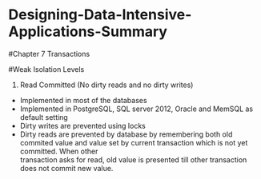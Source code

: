# Designing-Data-Intensive-Applications-Summary
#Chapter 7 Transactions

#Weak Isolation Levels

1. Read Committed (No dirty reads and no dirty writes)
  - Implemented in most of the databases
  - Implemented in PostgreSQL, SQL server 2012, Oracle and MemSQL as default setting
  - Dirty writes are prevented using locks
  - Dirty reads are prevented by database by remembering both old commited value and value set by current transaction which is not yet committed. When other     
    transaction asks for read, old value is presented till other transaction does not commit new value.
